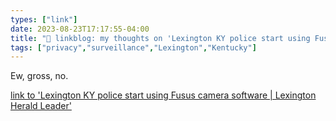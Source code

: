 ```yaml
---
types: ["link"]
date: 2023-08-23T17:17:55-04:00
title: "🔗 linkblog: my thoughts on 'Lexington KY police start using Fusus camera software | Lexington Herald Leader'"
tags: ["privacy","surveillance","Lexington","Kentucky"]
---
```

Ew, gross, no.  
 

[link to 'Lexington KY police start using Fusus camera software | Lexington Herald Leader'](https://www.kentucky.com/news/local/counties/fayette-county/article278520934.html)
